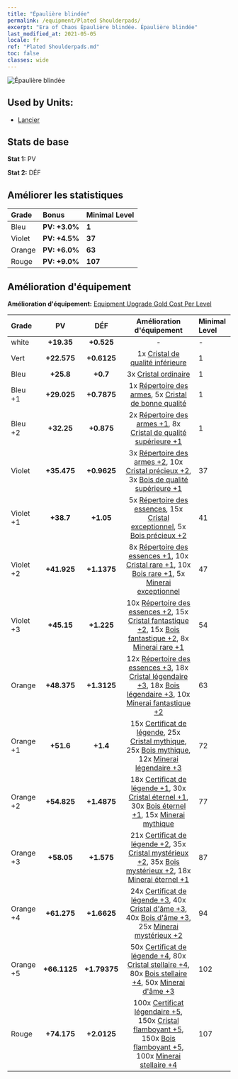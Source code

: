 ```yaml
---
title: "Épaulière blindée"
permalink: /equipment/Plated Shoulderpads/
excerpt: "Era of Chaos Épaulière blindée. Épaulière blindée"
last_modified_at: 2021-05-05
locale: fr
ref: "Plated Shoulderpads.md"
toc: false
classes: wide
---
```


  ![Épaulière blindée](/images/e/e_1014.png)

## Used by Units:

* [Lancier](/fr/units/Pikeman/) 


## Stats de base
 **Stat 1:** PV

 **Stat 2:** DÉF

## Améliorer les statistiques

  |     Grade    |   Bonus | Minimal Level | 
  |:-------------|:--------|:--------------| 
  | Bleu | **PV: +3.0%** | **1** | 
  | Violet | **PV: +4.5%** | **37** | 
  | Orange | **PV: +6.0%** | **63** | 
  | Rouge | **PV: +9.0%** | **107** | 


## Amélioration d'équipement
 **Amélioration d'équipement:** [Equipment Upgrade Gold Cost Per Level](/equipment/EquipmentUpgradeCostPerLevel/) 

  |          Grade      | PV | DÉF | Amélioration d'équipement | Minimal Level |
  |:--------------------|:---------:|:---------:|:----------------:|:--------------|
  | white | **+19.35** | **+0.525** | - | - |
  | Vert | **+22.575** | **+0.6125** | 1x [Cristal de qualité inférieure](/ItemsFR/mat_5/) | 1 |
  | Bleu | **+25.8** | **+0.7** | 3x [Cristal ordinaire](/ItemsFR/mat_11/) | 1 |
  | Bleu +1 | **+29.025** | **+0.7875** | 1x [Répertoire des armes](/ItemsFR/mat_18/), 5x [Cristal de bonne qualité](/ItemsFR/mat_17/) | 1 |
  | Bleu +2 | **+32.25** | **+0.875** | 2x [Répertoire des armes +1](/ItemsFR/mat_25/), 8x [Cristal de qualité supérieure +1](/ItemsFR/mat_24/) | 1 |
  | Violet | **+35.475** | **+0.9625** | 3x [Répertoire des armes +2](/ItemsFR/mat_32/), 10x [Cristal précieux +2](/ItemsFR/mat_31/), 3x [Bois de qualité supérieure +1](/ItemsFR/mat_20/) | 37 |
  | Violet +1 | **+38.7** | **+1.05** | 5x [Répertoire des essences](/ItemsFR/mat_39/), 15x [Cristal exceptionnel](/ItemsFR/mat_38/), 5x [Bois précieux +2](/ItemsFR/mat_27/) | 41 |
  | Violet +2 | **+41.925** | **+1.1375** | 8x [Répertoire des essences +1](/ItemsFR/mat_46/), 10x [Cristal rare +1](/ItemsFR/mat_45/), 10x [Bois rare +1](/ItemsFR/mat_41/), 5x [Minerai exceptionnel](/ItemsFR/mat_33/) | 47 |
  | Violet +3 | **+45.15** | **+1.225** | 10x [Répertoire des essences +2](/ItemsFR/mat_53/), 15x [Cristal fantastique +2](/ItemsFR/mat_52/), 15x [Bois fantastique +2](/ItemsFR/mat_48/), 8x [Minerai rare +1](/ItemsFR/mat_40/) | 54 |
  | Orange | **+48.375** | **+1.3125** | 12x [Répertoire des essences +3](/ItemsFR/mat_60/), 18x [Cristal légendaire +3](/ItemsFR/mat_59/), 18x [Bois légendaire +3](/ItemsFR/mat_55/), 10x [Minerai fantastique +2](/ItemsFR/mat_47/) | 63 |
  | Orange +1 | **+51.6** | **+1.4** | 15x [Certificat de légende](/ItemsFR/mat_67/), 25x [Cristal mythique](/ItemsFR/mat_66/), 25x [Bois mythique](/ItemsFR/mat_62/), 12x [Minerai légendaire +3](/ItemsFR/mat_54/) | 72 |
  | Orange +2 | **+54.825** | **+1.4875** | 18x [Certificat de légende +1](/ItemsFR/mat_74/), 30x [Cristal éternel +1](/ItemsFR/mat_73/), 30x [Bois éternel +1](/ItemsFR/mat_69/), 15x [Minerai mythique](/ItemsFR/mat_61/) | 77 |
  | Orange +3 | **+58.05** | **+1.575** | 21x [Certificat de légende +2](/ItemsFR/mat_81/), 35x [Cristal mystérieux +2](/ItemsFR/mat_80/), 35x [Bois mystérieux +2](/ItemsFR/mat_76/), 18x [Minerai éternel +1](/ItemsFR/mat_68/) | 87 |
  | Orange +4 | **+61.275** | **+1.6625** | 24x [Certificat de légende +3](/ItemsFR/mat_88/), 40x [Cristal d'âme +3](/ItemsFR/mat_87/), 40x [Bois d'âme +3](/ItemsFR/mat_83/), 25x [Minerai mystérieux +2](/ItemsFR/mat_75/) | 94 |
  | Orange +5 | **+66.1125** | **+1.79375** | 50x [Certificat de légende +4](/ItemsFR/mat_95/), 80x [Cristal stellaire +4](/ItemsFR/mat_94/), 80x [Bois stellaire +4](/ItemsFR/mat_90/), 50x [Minerai d'âme +3](/ItemsFR/mat_82/) | 102 |
  | Rouge | **+74.175** | **+2.0125** | 100x [Certificat légendaire +5](/ItemsFR/mat_102/), 150x [Cristal flamboyant +5](/ItemsFR/mat_101/), 150x [Bois flamboyant +5](/ItemsFR/mat_97/), 100x [Minerai stellaire +4](/ItemsFR/mat_89/) | 107 |

